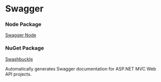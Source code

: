 # Swagger


### Node Package
[Swagger Node](https://github.com/swagger-api/swagger-node)

### NuGet Package
[Swashbuckle](https://www.nuget.org/packages/Swashbuckle)

Automatically generates Swagger documentation for ASP.NET MVC Web API projects.